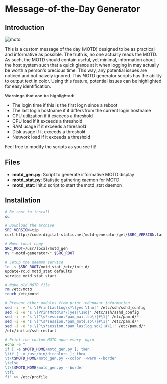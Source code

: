 # Message-of-the-Day Generator #

## Introduction ##

![motd](http://code.digital-static.net/motd-generator/raw/tip/doc/motd.png)

This is a custom message of the day (MOTD) designed to be as practical and
informative as possible. The truth is, no one actually reads the MOTD. As such,
the MOTD should contain useful, yet minimal, information about the host system
such that a quick glance at it when logging in may actually be worth a person's
precious time. This way, any potential issues are noticed and not naively
ignored. This MOTD generator scripts has the ability to output text in color.
Using this feature, potential issues can be highlighted for easy identification.

Warnings that can be highlighted:
* The login time if this is the first login since a reboot
* The last login hostname if it differs from the current login hostname
* CPU utilization if it exceeds a threshold
* CPU load if it exceeds a threshold
* RAM usage if it exceeds a threshold
* Disk usage if it exceeds a threshold
* Network load if it exceeds a threshold

Feel free to modify the scripts as you see fit!

## Files ##

* **motd_gen.py**: Script to generate informative MOTD display
* **motd_stat.py**: Statistic gathering daemon for MOTD
* **motd_stat**: Init.d script to start the motd_stat daemon

## Installation ##

```bash
# Be root to install
su

# Download the archive
SRC_VERSION=tip
curl http://code.digital-static.net/motd-generator/get/$SRC_VERSION.tar.gz | tar -zxv

# Move local copy
SRC_ROOT=/usr/local/motd_gen
mv *-motd-generator-* $SRC_ROOT

# Setup the daemon service
ln -s $SRC_ROOT/motd_stat /etc/init.d/
update-rc.d motd_stat defaults
service motd_stat start

# Nuke old MOTD file
rm /etc/motd
touch /etc/motd

# Prevent other modules from print redundant information
sed -i -e 's|\(PrintLastLog\s*\)yes|\1no|' /etc/ssh/sshd_config
sed -i -e 's|\(PrintMotd\s*\)yes|\1no|' /etc/ssh/sshd_config
sed -i -e 's|\(^\s*session.*pam_mail.so\)|#\1|' /etc/pam.d/*
sed -i -e 's|\(^\s*session.*pam_motd.so\)|#\1|' /etc/pam.d/*
sed -i -e 's|\(^\s*session.*pam_lastlog.so\)|#\1|' /etc/pam.d/*
/etc/init.d/ssh restart

# Print the custom MOTD upon every login
echo -e "
if [ -e $MOTD_HOME/motd_gen.py ]; then
\tif [ -x /usr/bin/dircolors ]; then
\t\t$MOTD_HOME/motd_gen.py --color --warn --border
\telse
\t\t$MOTD_HOME/motd_gen.py --border
\tfi
fi" >> /etc/profile
```
